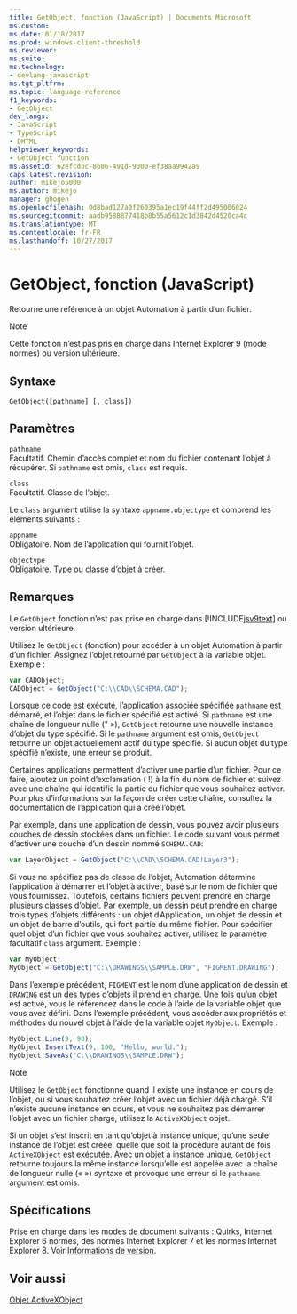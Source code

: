 ```yaml
---
title: GetObject, fonction (JavaScript) | Documents Microsoft
ms.custom: 
ms.date: 01/18/2017
ms.prod: windows-client-threshold
ms.reviewer: 
ms.suite: 
ms.technology:
- devlang-javascript
ms.tgt_pltfrm: 
ms.topic: language-reference
f1_keywords:
- GetObject
dev_langs:
- JavaScript
- TypeScript
- DHTML
helpviewer_keywords:
- GetObject function
ms.assetid: 62efcdbc-8b86-491d-9000-ef38aa9942a9
caps.latest.revision: 
author: mikejo5000
ms.author: mikejo
manager: ghogen
ms.openlocfilehash: 0d8bad127a0f260395a1ec19f44ff2d495006024
ms.sourcegitcommit: aadb9588877418b8b55a5612c1d3842d4520ca4c
ms.translationtype: MT
ms.contentlocale: fr-FR
ms.lasthandoff: 10/27/2017
---
```

# <a name="getobject-function-javascript"></a>GetObject, fonction (JavaScript)
Retourne une référence à un objet Automation à partir d’un fichier.  
  
> [!NOTE]
>  Cette fonction n’est pas pris en charge dans Internet Explorer 9 (mode normes) ou version ultérieure.  
  
## <a name="syntax"></a>Syntaxe  
  
```  
GetObject([pathname] [, class])  
```  
  
## <a name="parameters"></a>Paramètres  
 `pathname`  
 Facultatif. Chemin d’accès complet et nom du fichier contenant l’objet à récupérer. Si `pathname` est omis, `class` est requis.  
  
 `class`  
 Facultatif. Classe de l’objet.  
  
 Le `class` argument utilise la syntaxe `appname.objectype` et comprend les éléments suivants :  
  
 `appname`  
 Obligatoire. Nom de l’application qui fournit l’objet.  
  
 `objectype`  
 Obligatoire. Type ou classe d’objet à créer.  
  
## <a name="remarks"></a>Remarques  
 Le `GetObject` fonction n’est pas prise en charge dans [!INCLUDE[jsv9text](../../javascript/includes/jsv9text-md.md)] ou version ultérieure.  
  
 Utilisez le `GetObject` (fonction) pour accéder à un objet Automation à partir d’un fichier. Assignez l’objet retourné par `GetObject` à la variable objet. Exemple :  
  
```JavaScript  
var CADObject;  
CADObject = GetObject("C:\\CAD\\SCHEMA.CAD");  
```  
  
 Lorsque ce code est exécuté, l’application associée spécifiée `pathname` est démarré, et l’objet dans le fichier spécifié est activé. Si `pathname` est une chaîne de longueur nulle (" »), `GetObject` retourne une nouvelle instance d’objet du type spécifié. Si le `pathname` argument est omis, `GetObject` retourne un objet actuellement actif du type spécifié. Si aucun objet du type spécifié n’existe, une erreur se produit.  
  
 Certaines applications permettent d’activer une partie d’un fichier. Pour ce faire, ajoutez un point d’exclamation ( !) à la fin du nom de fichier et suivez avec une chaîne qui identifie la partie du fichier que vous souhaitez activer. Pour plus d’informations sur la façon de créer cette chaîne, consultez la documentation de l’application qui a créé l’objet.  
  
 Par exemple, dans une application de dessin, vous pouvez avoir plusieurs couches de dessin stockées dans un fichier. Le code suivant vous permet d’activer une couche d’un dessin nommé `SCHEMA.CAD`:  
  
```JavaScript  
var LayerObject = GetObject("C:\\CAD\\SCHEMA.CAD!Layer3");  
```  
  
 Si vous ne spécifiez pas de classe de l’objet, Automation détermine l’application à démarrer et l’objet à activer, basé sur le nom de fichier que vous fournissez. Toutefois, certains fichiers peuvent prendre en charge plusieurs classes d’objet. Par exemple, un dessin peut prendre en charge trois types d’objets différents : un objet d’Application, un objet de dessin et un objet de barre d’outils, qui font partie du même fichier. Pour spécifier quel objet d’un fichier que vous souhaitez activer, utilisez le paramètre facultatif `class` argument. Exemple :  
  
```JavaScript  
var MyObject;  
MyObject = GetObject("C:\\DRAWINGS\\SAMPLE.DRW", "FIGMENT.DRAWING");  
```  
  
 Dans l’exemple précédent, `FIGMENT` est le nom d’une application de dessin et `DRAWING` est un des types d’objets il prend en charge. Une fois qu’un objet est activé, vous le référencez dans le code à l’aide de la variable objet que vous avez défini. Dans l’exemple précédent, vous accéder aux propriétés et méthodes du nouvel objet à l’aide de la variable objet `MyObject`. Exemple :  
  
```JavaScript  
MyObject.Line(9, 90);  
MyObject.InsertText(9, 100, "Hello, world.");  
MyObject.SaveAs("C:\\DRAWINGS\\SAMPLE.DRW");  
```  
  
> [!NOTE]
>  Utilisez le `GetObject` fonctionne quand il existe une instance en cours de l’objet, ou si vous souhaitez créer l’objet avec un fichier déjà chargé. S’il n’existe aucune instance en cours, et vous ne souhaitez pas démarrer l’objet avec un fichier chargé, utilisez la `ActiveXObject` objet.  
  
 Si un objet s’est inscrit en tant qu’objet à instance unique, qu’une seule instance de l’objet est créée, quelle que soit la procédure autant de fois `ActiveXObject` est exécutée. Avec un objet à instance unique, `GetObject` retourne toujours la même instance lorsqu’elle est appelée avec la chaîne de longueur nulle (« ») syntaxe et provoque une erreur si le `pathname` argument est omis.  
  
## <a name="requirements"></a>Spécifications  
 Prise en charge dans les modes de document suivants : Quirks, Internet Explorer 6 normes, des normes Internet Explorer 7 et les normes Internet Explorer 8. Voir [Informations de version](../../javascript/reference/javascript-version-information.md).  
  
## <a name="see-also"></a>Voir aussi  
 [Objet ActiveXObject](../../javascript/reference/activexobject-object-javascript.md)